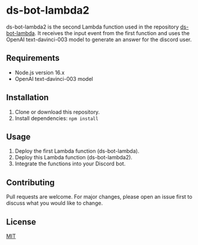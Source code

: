 # ds-bot-lambda2

ds-bot-lambda2 is the second Lambda function used in the repository [ds-bot-lambda](https://github.com/jameshltt/ds-bot-lambda). It receives the input event from the first function and uses the OpenAI text-davinci-003 model to generate an answer for the discord user.

## Requirements

* Node.js version 16.x
* OpenAI text-davinci-003 model

## Installation

1. Clone or download this repository.
2. Install dependencies: `npm install`

## Usage

1. Deploy the first Lambda function (ds-bot-lambda).
2. Deploy this Lambda function (ds-bot-lambda2).
3. Integrate the functions into your Discord bot.

## Contributing

Pull requests are welcome. For major changes, please open an issue first to discuss what you would like to change.

## License

[MIT](https://choosealicense.com/licenses/mit/)
